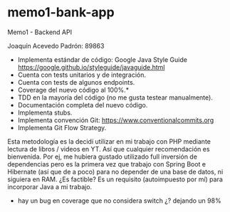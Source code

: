 # memo1-bank-app
Memo1 - Backend API

Joaquín Acevedo
Padrón: 89863

- Implementa estándar de código: Google Java Style Guide https://google.github.io/styleguide/javaguide.html
- Cuenta con tests unitarios y de integración.
- Cuenta con tests de algunos endpoints.
- Coverage del nuevo código al 100%.*
- TDD en la mayoría del código (no me gusta testear manualmente).
- Documentación completa del nuevo código.
- Implementa stubs.
- Implementa convención Git: https://www.conventionalcommits.org
- Implementa Git Flow Strategy.

Esta metodología es la decidí utilizar en mi trabajo con PHP mediante lectura de libros / videos en YT. Así que cualquier recomendación es bienvenida. Por ej, me hubiera gustado utilizado full inversión de dependencias pero es la primera vez que trabajo con Spring Boot e Hibernate (así que de a poco) para no depender de una base de datos, ni siguiera en RAM.
¿Es factible? Es un requisito (autoimpuesto por mí) para incorporar Java a mi trabajo. 


* hay un bug en coverage que no considera switch ¿? dejando un 98%